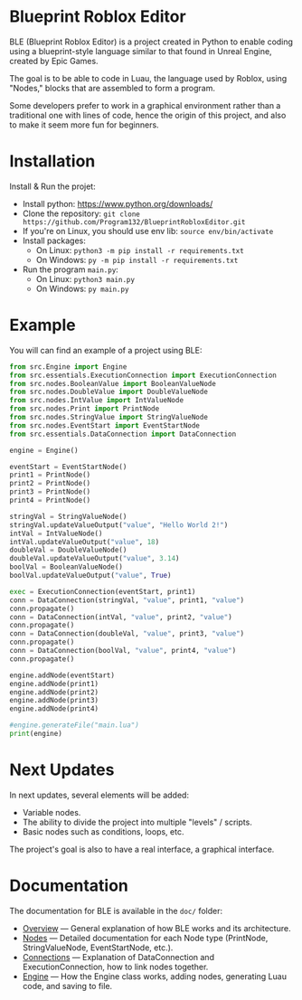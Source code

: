 # Blueprint Roblox Editor

BLE (Blueprint Roblox Editor) is a project created in Python to enable coding using a blueprint-style language similar to that found in Unreal Engine, created by Epic Games.

The goal is to be able to code in Luau, the language used by Roblox, using "Nodes," blocks that are assembled to form a program.

Some developers prefer to work in a graphical environment rather than a traditional one with lines of code, hence the origin of this project, and also to make it seem more fun for beginners.

# Installation

Install & Run the projet:
- Install python: https://www.python.org/downloads/
- Clone the repository: `git clone https://github.com/Program132/BlueprintRobloxEditor.git`
- If you're on Linux, you should use env lib:
`source env/bin/activate`
- Install packages:
  - On Linux: `python3 -m pip install -r requirements.txt`
  - On Windows: `py -m pip install -r requirements.txt`
- Run the program `main.py`:
  - On Linux: `python3 main.py`
  - On Windows: `py main.py`

# Example

You will can find an example of a project using BLE:
```python
from src.Engine import Engine
from src.essentials.ExecutionConnection import ExecutionConnection
from src.nodes.BooleanValue import BooleanValueNode
from src.nodes.DoubleValue import DoubleValueNode
from src.nodes.IntValue import IntValueNode
from src.nodes.Print import PrintNode
from src.nodes.StringValue import StringValueNode
from src.nodes.EventStart import EventStartNode
from src.essentials.DataConnection import DataConnection

engine = Engine()

eventStart = EventStartNode()
print1 = PrintNode()
print2 = PrintNode()
print3 = PrintNode()
print4 = PrintNode()

stringVal = StringValueNode()
stringVal.updateValueOutput("value", "Hello World 2!")
intVal = IntValueNode()
intVal.updateValueOutput("value", 18)
doubleVal = DoubleValueNode()
doubleVal.updateValueOutput("value", 3.14)
boolVal = BooleanValueNode()
boolVal.updateValueOutput("value", True)

exec = ExecutionConnection(eventStart, print1)
conn = DataConnection(stringVal, "value", print1, "value")
conn.propagate()
conn = DataConnection(intVal, "value", print2, "value")
conn.propagate()
conn = DataConnection(doubleVal, "value", print3, "value")
conn.propagate()
conn = DataConnection(boolVal, "value", print4, "value")
conn.propagate()

engine.addNode(eventStart)
engine.addNode(print1)
engine.addNode(print2)
engine.addNode(print3)
engine.addNode(print4)

#engine.generateFile("main.lua")
print(engine)
```

# Next Updates

In next updates, several elements will be added:
- Variable nodes.
- The ability to divide the project into multiple "levels" / scripts.
- Basic nodes such as conditions, loops, etc.

The project's goal is also to have a real interface, a graphical interface.

# Documentation

The documentation for BLE is available in the `doc/` folder:

* [Overview](doc/Overview.md) — General explanation of how BLE works and its architecture.
* [Nodes](doc/Nodes.md) — Detailed documentation for each Node type (PrintNode, StringValueNode, EventStartNode, etc.).
* [Connections](doc/Connections.md) — Explanation of DataConnection and ExecutionConnection, how to link nodes together.
* [Engine](doc/Engine.md) — How the Engine class works, adding nodes, generating Luau code, and saving to file.
